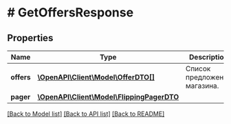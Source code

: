 # # GetOffersResponse

## Properties

Name | Type | Description | Notes
------------ | ------------- | ------------- | -------------
**offers** | [**\OpenAPI\Client\Model\OfferDTO[]**](OfferDTO.md) | Список предложений магазина. | [optional]
**pager** | [**\OpenAPI\Client\Model\FlippingPagerDTO**](FlippingPagerDTO.md) |  | [optional]

[[Back to Model list]](../../README.md#models) [[Back to API list]](../../README.md#endpoints) [[Back to README]](../../README.md)
